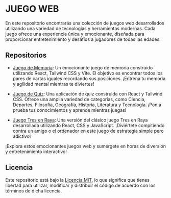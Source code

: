 # JUEGO WEB

En este repositorio encontrarás una colección de juegos web desarrollados utilizando una variedad de tecnologías y herramientas modernas. Cada juego ofrece una experiencia única y emocionante, diseñada para proporcionar entretenimiento y desafíos a jugadores de todas las edades.

## Repositorios

- [Juego de Memoria](https://github.com/Cristian0813/Juegos-web/tree/main/juego_de_memoria): Un emocionante juego de memoria construido utilizando React, Tailwind CSS y Vite. El objetivo es encontrar todos los pares de cartas iguales recordando sus posiciones. ¡Entrena tu memoria y agilidad mental mientras te diviertes!

- [Juego de Quiz](https://github.com/Cristian0813/Juegos-web/tree/main/juego_de_quiz): Una aplicación de quiz construida con React y Tailwind CSS. Ofrece una amplia variedad de categorías, como Ciencia, Deportes, Filosofía, Geografía, Historia, Literatura y Tecnología. ¡Pon a prueba tus conocimientos y aprende mientras juegas!

- [Juego Tres en Raya](https://github.com/Cristian0813/Juegos-web/tree/main/juego-tres-en-raya): Una versión del clásico juego Tres en Raya desarrollada utilizando React, CSS y JavaScript. ¡Diviértete compitiendo contra un amigo o el ordenador en este juego de estrategia simple pero adictivo!

¡Explora estos emocionantes juegos web y sumérgete en horas de diversión y entretenimiento interactivo!

## Licencia

Este repositorio está bajo la [Licencia MIT](https://github.com/Cristian0813/Juegos-web/blob/main/LICENSE), lo que significa que tienes libertad para utilizar, modificar y distribuir el código de acuerdo con los términos de dicha licencia.
